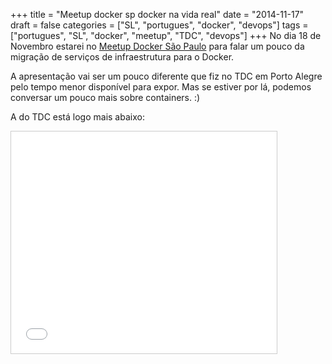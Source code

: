 +++
title = "Meetup docker sp docker na vida real"
date = "2014-11-17"
draft = false
categories = ["SL", "portugues", "docker", "devops"]
tags = ["portugues", "SL", "docker", "meetup", "TDC", "devops"]
+++
No dia 18 de Novembro estarei no [Meetup Docker São Paulo][meetup] para falar
um pouco da migração de serviços de infraestrutura para o Docker.

A apresentação vai ser um pouco diferente que fiz no TDC em Porto
Alegre pelo tempo menor disponível para expor. Mas se estiver por lá,
podemos conversar um pouco mais sobre containers. :)

A do TDC está logo mais abaixo:

<iframe src="//www.slideshare.net/slideshow/embed_code/40419981" width="425" height="355" frameborder="0" marginwidth="0" marginheight="0" scrolling="no" style="border:1px solid #CCC; border-width:1px; margin-bottom:5px; max-width: 100%;" allowfullscreen> </iframe> <div style="margin-bottom:5px"><div style="margin-bottom:5px">

[meetup]: http://www.meetup.com/Docker-Sao-Paulo/events/218601856/
